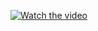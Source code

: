 [![Watch the video]()](https://raw.githubusercontent.com/thomasmong/llm-power-scheduling/main/video/media/videos/scenes/2160p60/output.mp4)
